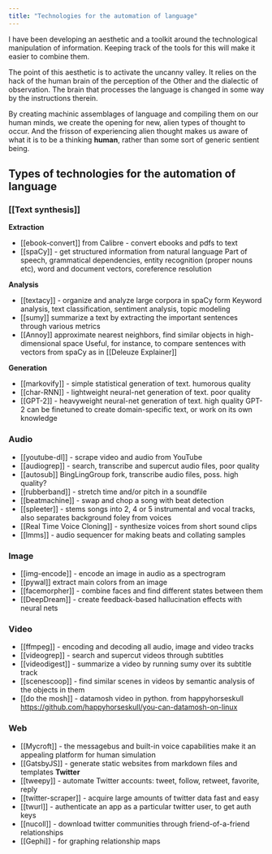 ```yaml
---
title: "Technologies for the automation of language"
---
```


I have been developing an aesthetic and a toolkit around the technological manipulation of information. Keeping track of the tools for this will make it easier to combine them.

The point of this aesthetic is to activate the uncanny valley. It relies on the hack of the human brain of the perception of the Other and the dialectic of observation. The brain that processes the language is changed in some way by the instructions therein. 

By creating machinic assemblages of language and compiling them on our human minds, we create the opening for new, alien types of thought to occur. And the frisson of experiencing alien thought makes us aware of what it is to be a thinking __human__, rather than some sort of generic sentient being.
 
## Types of technologies for the automation of language
### [[Text synthesis]]
**Extraction**
	
-	[[ebook-convert]] from Calibre - convert ebooks and pdfs to text 
-	[[spaCy]] - get structured information from natural language
		Part of speech, grammatical dependencies, entity recognition (proper nouns etc), word and document vectors, coreference resolution
		
**Analysis**
	
-	[[textacy]] - organize and analyze large corpora in spaCy form
		Keyword analysis, text classification, sentiment analysis, topic modeling 
-	[[sumy]] summarize a text by extracting the important sentences through various metrics
-	[[Annoy]] approximate nearest neighbors, find similar objects in high-dimensional space
		Useful, for instance, to compare sentences with vectors from spaCy as in [[Deleuze Explainer]] 
		
**Generation**
	
-	[[markovify]] - simple statistical generation of text. humorous quality
-	[[char-RNN]] - lightweight neural-net generation of text. poor quality
-	[[GPT-2]] - heavyweight neural-net generation of text. high quality
		GPT-2 can be finetuned to create domain-specific text, or work on its own knowledge

### Audio

-	[[youtube-dl]] - scrape video and audio from YouTube
-	[[audiogrep]] - search, transcribe and supercut audio files, poor quality
-	[[autosub]] BingLingGroup fork, transcribe audio files, poss. high quality?
-	[[rubberband]] - stretch time and/or pitch in a soundfile
-	[[beatmachine]] - swap and chop a song with beat detection
-	[[spleeter]] - stems songs into 2, 4 or 5 instrumental and vocal tracks, also separates background foley from voices
-	[[Real Time Voice Cloning]] - synthesize voices from short sound clips
-	[[lmms]] - audio sequencer for making beats and collating samples

### Image

-	[[img-encode]] - encode an image in audio as a spectrogram
-	[[pywal]] extract main colors from an image
-	[[facemorpher]] - combine faces and find different states between them
-	[[DeepDream]] - create feedback-based hallucination effects with neural nets

### Video
-	[[ffmpeg]] - encoding and decoding all audio, image and video tracks
-	[[videogrep]] - search and supercut videos through subtitles
-	[[videodigest]] - summarize a video by running sumy over its subtitle track
-	[[scenescoop]] - find similar scenes in videos by semantic analysis of the objects in them 
-	[[do the mosh]] - datamosh video in python. from happyhorseskull https://github.com/happyhorseskull/you-can-datamosh-on-linux

### Web
-	[[Mycroft]] - the messagebus and built-in voice capabilities make it an appealing platform for human simulation
-	[[GatsbyJS]] - generate static websites from markdown files and templates 
		**Twitter**
-	[[tweepy]] - automate Twitter accounts: tweet, follow, retweet, favorite, reply
-	[[twitter-scraper]] - acquire large amounts of twitter data fast and easy
-	[[twurl]] - authenticate an app as a particular twitter user, to get auth keys
-	[[nucoll]] - download twitter communities through friend-of-a-friend relationships
-	[[Gephi]] - for graphing relationship maps
